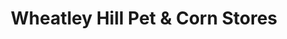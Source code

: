 ---
title: "Wheatley Hill Pet & Corn Stores"
url: /durham/wheatley-hill-pet-und-corn-stores/
shop: Tiere
---